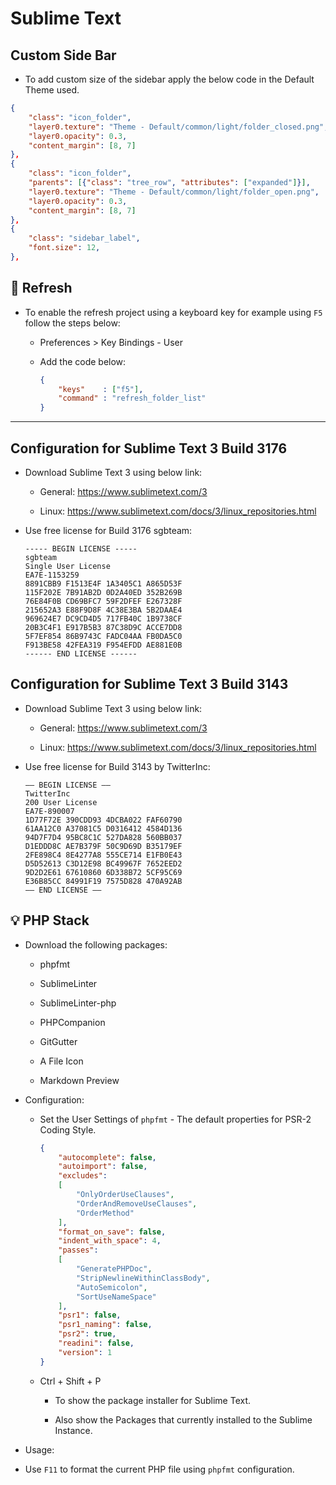 # Sublime Text

## Custom Side Bar

- To add custom size of the sidebar apply the below code in the Default Theme used.

```json
{
    "class": "icon_folder",
    "layer0.texture": "Theme - Default/common/light/folder_closed.png",
    "layer0.opacity": 0.3,
    "content_margin": [8, 7]
},
{
    "class": "icon_folder",
    "parents": [{"class": "tree_row", "attributes": ["expanded"]}],
    "layer0.texture": "Theme - Default/common/light/folder_open.png",
    "layer0.opacity": 0.3,
    "content_margin": [8, 7]
},
{
    "class": "sidebar_label",
    "font.size": 12,
},

```

## :wrench: Refresh

- To enable the refresh project using a keyboard key for example using ```F5``` follow the steps below:

  - Preferences > Key Bindings - User

  - Add the code below:

    ```json
    {
        "keys"    : ["f5"],
        "command" : "refresh_folder_list"
    }
    ```

---

## Configuration for Sublime Text 3 Build 3176

- Download Sublime Text 3 using below link:

  - General: <https://www.sublimetext.com/3>

  - Linux: <https://www.sublimetext.com/docs/3/linux_repositories.html>

- Use free license for Build 3176 sgbteam:

    ```text
    ----- BEGIN LICENSE -----
    sgbteam
    Single User License
    EA7E-1153259
    8891CBB9 F1513E4F 1A3405C1 A865D53F
    115F202E 7B91AB2D 0D2A40ED 352B269B
    76E84F0B CD69BFC7 59F2DFEF E267328F
    215652A3 E88F9D8F 4C38E3BA 5B2DAAE4
    969624E7 DC9CD4D5 717FB40C 1B9738CF
    20B3C4F1 E917B5B3 87C38D9C ACCE7DD8
    5F7EF854 86B9743C FADC04AA FB0DA5C0
    F913BE58 42FEA319 F954EFDD AE881E0B
    ------ END LICENSE ------
    ```

## Configuration for Sublime Text 3 Build 3143

- Download Sublime Text 3 using below link:

  - General: <https://www.sublimetext.com/3>

  - Linux: <https://www.sublimetext.com/docs/3/linux_repositories.html>

- Use free license for Build 3143 by TwitterInc:

    ```text
    —– BEGIN LICENSE —–
    TwitterInc
    200 User License
    EA7E-890007
    1D77F72E 390CDD93 4DCBA022 FAF60790
    61AA12C0 A37081C5 D0316412 4584D136
    94D7F7D4 95BC8C1C 527DA828 560BB037
    D1EDDD8C AE7B379F 50C9D69D B35179EF
    2FE898C4 8E4277A8 555CE714 E1FB0E43
    D5D52613 C3D12E98 BC49967F 7652EED2
    9D2D2E61 67610860 6D338B72 5CF95C69
    E36B85CC 84991F19 7575D828 470A92AB
    —— END LICENSE ——
    ```

## :bulb: PHP Stack

- Download the following packages:

  - phpfmt

  - SublimeLinter

  - SublimeLinter-php

  - PHPCompanion

  - GitGutter

  - A File Icon

  - Markdown Preview

- Configuration:

  - Set the User Settings of ```phpfmt``` - The default properties for PSR-2 Coding Style.

    ```json
    {
        "autocomplete": false,
        "autoimport": false,
        "excludes":
        [
            "OnlyOrderUseClauses",
            "OrderAndRemoveUseClauses",
            "OrderMethod"
        ],
        "format_on_save": false,
        "indent_with_space": 4,
        "passes":
        [
            "GeneratePHPDoc",
            "StripNewlineWithinClassBody",
            "AutoSemicolon",
            "SortUseNameSpace"
        ],
        "psr1": false,
        "psr1_naming": false,
        "psr2": true,
        "readini": false,
        "version": 1
    }
    ```

  - Ctrl + Shift + P

    - To show the package installer for Sublime Text.

    - Also show the Packages that currently installed to the Sublime Instance.

- Usage:

- Use ```F11``` to format the current PHP file using ```phpfmt``` configuration.